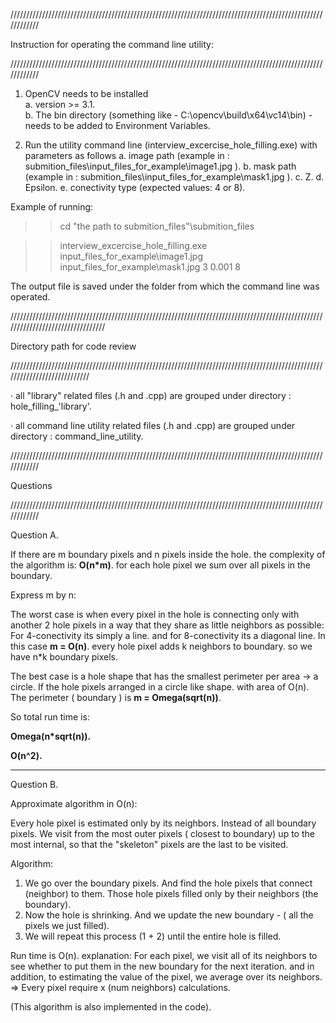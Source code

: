 ////////////////////////////////////////////////////////////////////////////////////////////////////////////

Instruction for operating the command line utility:

////////////////////////////////////////////////////////////////////////////////////////////////////////////

1. OpenCV needs to be installed   
a. version >= 3.1.    
b. The bin directory (something like - C:\opencv\build\x64\vc14\bin) - needs to be added to Environment Variables.

2. Run the utility command line (interview_excercise_hole_filling.exe) with parameters as follows
a. image path (example in : submition_files\input_files_for_example\image1.jpg ).
b. mask path  (example in : submition_files\input_files_for_example\mask1.jpg ).
c. Z.
d. Epsilon.
e. conectivity type (expected values: 4 or 8).

Example of running:
>>cd "the path to submition_files"\submition_files

>>interview_excercise_hole_filling.exe input_files_for_example\\image1.jpg input_files_for_example\\mask1.jpg 3 0.001 8

The output file is saved under the folder from which the command line was operated.



/////////////////////////////////////////////////////////////////////////////////////////////////////////////////////////////////

Directory path for code review

////////////////////////////////////////////////////////////////////////////////////////////////////////////////////////////

· all "library" related files (.h and .cpp) are grouped under directory : hole_filling_'library'.

· all command line utility related files (.h and .cpp) are grouped under directory : command_line_utility.



////////////////////////////////////////////////////////////////////////////////////////////////////////////

Questions

////////////////////////////////////////////////////////////////////////////////////////////////////////////
 
Question A.

If there are m boundary pixels and n pixels inside the hole. the complexity of the algorithm is: 
  **O(n*m)**.  for each hole pixel we sum over all pixels in the  boundary. 

Express m by n:

The worst case is when every pixel in the hole is connecting only with another 2 
hole pixels in a way that they share as little neighbors as possible:
For 4-conectivity its simply a line. and for 8-conectivity its a diagonal line.
In this case **m = O(n)**. every hole pixel adds k neighbors to boundary. so we
have n*k boundary pixels.

The best case is a hole shape that has the smallest perimeter per area -> a circle.
If the hole pixels arranged in a circle like shape. with area of O(n).
The perimeter ( boundary ) is  **m = Omega(sqrt(n))**. 
  
So total run time is:

**Omega(n*sqrt(n)).**

**O(n^2).**

-----------------------------------------------------------------------------

Question B.

Approximate algorithm in O(n):
 
Every hole pixel is estimated only by its neighbors. Instead of all boundary pixels.
We visit from the most outer pixels ( closest to boundary) up to the most internal, so that the "skeleton" pixels
are the last to be visited.
  
Algorithm:

1. We go over the boundary pixels. And find the hole pixels that connect (neighbor) to them.
Those hole pixels filled only by their neighbors (the boundary).
2. Now the hole is shrinking. And we update the new boundary - ( all the pixels we just filled).
3. We will repeat this process (1 + 2) until the entire hole is filled.

Run time is O(n). explanation:
For each pixel, we visit all of its neighbors to see whether to put them in the new boundary for the next iteration.
and in addition, to estimating the value of the pixel, we average over its neighbors.
=> Every pixel require x (num neighbors) calculations.

(This algorithm is also implemented in the code).
